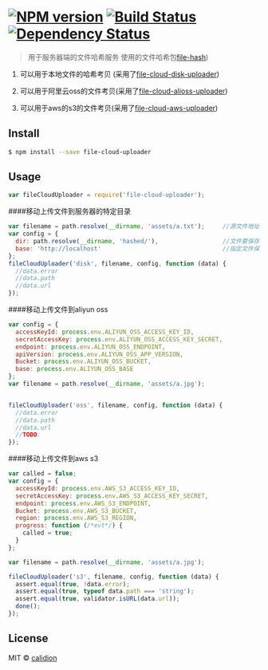 #  [![NPM version][npm-image]][npm-url] [![Build Status][travis-image]][travis-url] [![Dependency Status][daviddm-image]][daviddm-url]

> 用于服务器端的文件哈希服务
使用的文件哈希包[file-hash](https://github.com/file-cloud/file-hash)) 

1. 可以用于本地文件的哈希考贝 (采用了[file-cloud-disk-uploader](https://github.com/file-cloud/file-cloud-disk-uploader)) 

2. 可以用于阿里云oss的文件考贝(采用了[file-cloud-alioss-uploader](https://github.com/file-cloud/file-cloud-alioss-uploader)) 

3. 可以用于aws的s3的文件考贝(采用了[file-cloud-aws-uploader](https://github.com/file-cloud/file-cloud-aws-uploader)) 




## Install

```sh
$ npm install --save file-cloud-uploader
```


## Usage

```js
var fileCloudUploader = require('file-cloud-uploader');
```


####移动上传文件到服务器的特定目录


```js
var filename = path.resolve(__dirname, 'assets/a.txt');     //源文件地址
var config = {
  dir: path.resolve(__dirname, 'hashed/'),                  //文件要保存的地址
  base: 'http://localhost'                                  //指定文件保存后的域名地址，加上文件名组成可访问的文件地址
};
fileCloudUploader('disk', filename, config, function (data) {
  //data.error
  //data.path
  //data.url
});
```

####移动上传文件到aliyun oss

```js
var config = {
  accessKeyId: process.env.ALIYUN_OSS_ACCESS_KEY_ID,
  secretAccessKey: process.env.ALIYUN_OSS_ACCESS_KEY_SECRET,
  endpoint: process.env.ALIYUN_OSS_ENDPOINT,
  apiVersion: process.env.ALIYUN_OSS_APP_VERSION,
  Bucket: process.env.ALIYUN_OSS_BUCKET,
  base: process.env.ALIYUN_OSS_BASE
};
var filename = path.resolve(__dirname, 'assets/a.jpg');


fileCloudUploader('oss', filename, config, function (data) {
  //data.error
  //data.path
  //data.url
  //TODO:
});
```

####移动上传文件到aws s3

```js
var called = false;
var config = {
  accessKeyId: process.env.AWS_S3_ACCESS_KEY_ID,
  secretAccessKey: process.env.AWS_S3_ACCESS_KEY_SECRET,
  endpoint: process.env.AWS_S3_ENDPOINT,
  Bucket: process.env.AWS_S3_BUCKET,
  region: process.env.AWS_S3_REGION,
  progress: function (/*evt*/) {
    called = true;
  }
};

var filename = path.resolve(__dirname, 'assets/a.jpg');

fileCloudUploader('s3', filename, config, function (data) {
  assert.equal(true, !data.error);
  assert.equal(true, typeof data.path === 'string');
  assert.equal(true, validator.isURL(data.url));
  done();
});
```


## License

MIT © [calidion](blog.3gcnbeta.com)


[npm-image]: https://badge.fury.io/js/file-cloud-uploader.svg
[npm-url]: https://npmjs.org/package/file-cloud-uploader
[travis-image]: https://travis-ci.org/file-cloud/file-cloud-uploader.svg?branch=master
[travis-url]: https://travis-ci.org/file-cloud/file-cloud-uploader
[daviddm-image]: https://david-dm.org/file-cloud/file-cloud-uploader.svg?theme=shields.io
[daviddm-url]: https://david-dm.org/file-cloud/file-cloud-uploader

